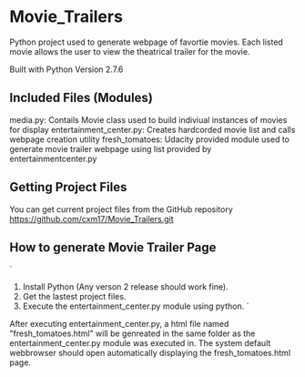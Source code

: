 # Movie_Trailers

Python project used to generate webpage of favortie movies. Each listed movie allows the user to view the theatrical trailer for the movie.

Built with Python Version 2.7.6

## Included Files (Modules)

media.py: Contails Movie class used to build indiviual instances of movies for display
entertainment_center.py: Creates hardcorded movie list and calls webpage creation utility
fresh_tomatoes: Udacity provided module used to generate movie trailer webpage using list provided by entertainmentcenter.py

## Getting Project Files 

You can get current project files from the GitHub repository https://github.com/cxm17/Movie_Trailers.git

## How to generate Movie Trailer Page

`
1. Install Python (Any verson 2 release should work fine).
2. Get the lastest project files.
3. Execute the entertainment_center.py module using python.
`

After executing entertainment_center.py, a html file named "fresh_tomatoes.html" will be genreated in the same folder as the entertainment_center.py module was executed in. The system default webbrowser should open automatically displaying the fresh_tomatoes.html page.
